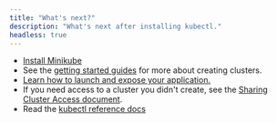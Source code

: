```yaml
---
title: "What's next?"
description: "What's next after installing kubectl."
headless: true
---
```


* [Install Minikube](https://minikube.sigs.k8s.io/docs/start/)
* See the [getting started guides](/docs/kubernetes/en/setup/) for more about creating clusters.
* [Learn how to launch and expose your application.](/docs/kubernetes/en/tasks/access-application-cluster/service-access-application-cluster/)
* If you need access to a cluster you didn't create, see the
  [Sharing Cluster Access document](/docs/kubernetes/en/tasks/access-application-cluster/configure-access-multiple-clusters/).
* Read the [kubectl reference docs](/docs/kubernetes/en/reference/kubectl/kubectl/)
